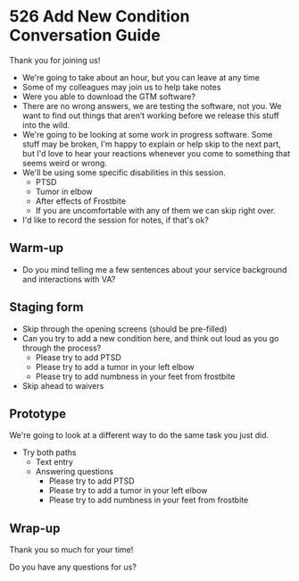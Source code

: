 # 526 Add New Condition Conversation Guide

Thank you for joining us!

- We're going to take about an hour, but you can leave at any time
- Some of my colleagues may join us to help take notes
- Were you able to download the GTM software?
- There are no wrong answers, we are testing the software, not you. We want to find out things that aren’t working before we release this stuff into the wild.
- We're going to be looking at some work in progress software. Some stuff may be broken, I'm happy to explain or help skip to the next part, but I'd love to hear your reactions whenever you come to something that seems weird or wrong.
- We'll be using some specific disabilities in this session. 
  - PTSD
  - Tumor in elbow
  - After effects of Frostbite
  - If you are uncomfortable with any of them we can skip right over.
- I'd like to record the session for notes, if that's ok?



## Warm-up

- Do you mind telling me a few sentences about your service background and interactions with VA?



## Staging form

- Skip through the opening screens (should be pre-filled)
- Can you try to add a new condition here, and think out loud as you go through the process?
  - Please try to add PTSD
  - Please try to add a tumor in your left elbow
  - Please try to add numbness in your feet from frostbite
- Skip ahead to waivers



## Prototype

We're going to look at a different way to do the same task you just did.

- Try both paths
  - Text entry
  - Answering questions
    - Please try to add PTSD
    - Please try to add a tumor in your left elbow
    - Please try to add numbness in your feet from frostbite



## Wrap-up

Thank you so much for your time! 

Do you have any questions for us?
